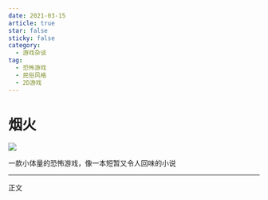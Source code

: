 ```yaml
---
date: 2021-03-15
article: true
star: false
sticky: false
category:
  - 游戏杂谈
tag:
  - 恐怖游戏
  - 民俗风格
  - 2D游戏
---
```

# 烟火
![](https://public-1308755698.cos.ap-chongqing.myqcloud.com//img/firework.jpg)

一款小体量的恐怖游戏，像一本短暂又令人回味的小说
<!-- more -->
---
正文